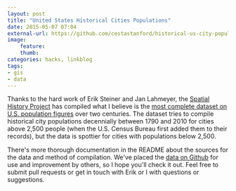 ```yaml
---
layout: post
title: "United States Historical Cities Populations"
date: 2015-05-07 07:04
external-url: https://github.com/cestastanford/historical-us-city-populations
image:
    feature:
    thumb:
categories: hacks, linkblog
tags:
- gis
- data
---
```


Thanks to the hard work of Erik Steiner and Jan Lahmeyer, the [Spatial History
Project](http://spatialhistory.stanford.edu) has compiled what I believe is the
[most complete dataset on U.S. population
figures](https://github.com/cestastanford/historical-us-city-populations) over
two centuries. The dataset tries to compile historical city populations
decennially between 1790 and 2010 for cities above 2,500 people (when the U.S.
Census Bureau first added them to their records), but the data is spottier for
cities with populations below 2,500.

There's more thorough documentation in the README about the sources for the
data and method of compilation. We've placed the [data on
Github](https://github.com/cestastanford/historical-us-city-populations) for
use and improvement by others, so I hope you'll check it out. Feel free to
submit pull requests or get in touch with Erik or I with questions or
suggestions.
